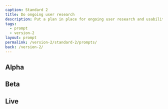 ```yaml
---
caption: Standard 2
title: Do ongoing user research
description: Put a plan in place for ongoing user research and usability testing to continuously seek feedback from users to improve the service.
tags:
  - prompt
  - version-2
layout: prompt
permalink: /version-2/standard-2/prompts/
back: /version-2/
---
```


## Alpha

## Beta

## Live
